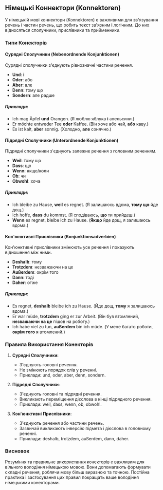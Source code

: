 ## Німецькі Коннектори (Konnektoren)

У німецькій мові коннектори (Konnektoren) є важливими для зв'язування речень і частин речень, що робить текст зв'язним і логічним. До них відносяться сполучники, прислівники та прийменники.

### Типи Конекторів

#### Сурядні Сполучники (Nebenordnende Konjunktionen)

Сурядні сполучники з'єднують рівнозначні частини речення.

- **Und**: і
- **Oder**: або
- **Aber**: але
- **Denn**: тому що
- **Sondern**: але радше

##### Приклади:

- Ich mag Äpfel **und** Orangen. (Я люблю яблука **і** апельсини.)
- Er möchte entweder Tee **oder** Kaffee. (Він хоче або чай, **або** каву.)
- Es ist kalt, **aber** sonnig. (Холодно, **але** сонячно.)

#### Підрядні Сполучники (Unterordnende Konjunktionen)

Підрядні сполучники з'єднують залежне речення з головним реченням.

- **Weil**: тому що
- **Dass**: що
- **Wenn**: якщо/коли
- **Ob**: чи
- **Obwohl**: хоча

##### Приклади:

- Ich bleibe zu Hause, **weil** es regnet. (Я залишаюсь вдома, **тому що** йде дощ.)
- Ich hoffe, **dass** du kommst. (Я сподіваюсь, **що** ти прийдеш.)
- **Wenn** es regnet, bleibe ich zu Hause. (**Якщо** йде дощ, я залишаюсь вдома.)

#### Кон'юнктивні Прислівники (Konjunktionsadverbien)

Кон'юнктивні прислівники змінюють усе речення і показують відношення між ними.

- **Deshalb**: тому
- **Trotzdem**: незважаючи на це
- **Außerdem**: окрім того
- **Dann**: тоді
- **Daher**: отже

##### Приклади:

- Es regnet, **deshalb** bleibe ich zu Hause. (Йде дощ, **тому** я залишаюсь вдома.)
- Er war müde, **trotzdem** ging er zur Arbeit. (Він був втомлений, **незважаючи на це** пішов на роботу.)
- Ich habe viel zu tun, **außerdem** bin ich müde. (У мене багато роботи, **окрім того** я втомлений.)

### Правила Використання Конекторів

1. **Сурядні Сполучники**:
    - З'єднують головні речення.
    - Не змінюють порядок слів у реченні.
    - Приклади: und, oder, aber, denn, sondern.

2. **Підрядні Сполучники**:
    - З'єднують головні та підрядні речення.
    - Викликають переміщення дієслова в кінці підрядного речення.
    - Приклади: weil, dass, wenn, ob, obwohl.

3. **Кон'юнктивні Прислівники**:
    - З'єднують речення або частини речень.
    - Зазвичай викликають інверсію підмета і дієслова в головному реченні.
    - Приклади: deshalb, trotzdem, außerdem, dann, daher.

### Висновок

Розуміння та правильне використання конекторів є важливим для вільного володіння німецькою мовою. Вони допомагають формувати складні речення, роблячи мову більш виразною та точною. Постійна практика і застосування цих правил покращать ваше володіння німецькими конекторами.
